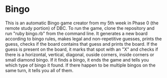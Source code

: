 # Bingo

This is an automatic Bingo game creator from my 5th week in Phase 0 (the remote study portion) of DBC. To run the game, clone the repository and run "ruby bingo.rb" from the command line. It generates a new board according to bingo rules, makes legal and non-repetitive guesses, prints the guess, checks if the board contains that guess and prints the board. If the guess is present on the board, it marks that spot with an "X" and checks if there is a horizontal, vertical, diagonal, ouside corners, inside corners or small diamond bingo. If it finds a bingo, it ends the game and tells you which type of bingo it found. If there happen to be multiple bingos on the same turn, it tells you all of them.